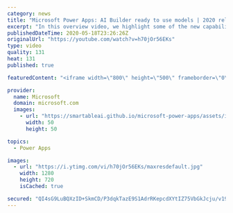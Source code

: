 ```yaml
---
category: news
title: "Microsoft Power Apps: AI Builder ready to use models | 2020 release wave 1 overview"
excerpt: "In this overview video, we highlight some of the new capabilities included in the latest update to Microsoft Power Apps, AI Builder ready to use models.     Here are the capabilities covered:   • Entity extraction helps you by identifying and extracting people, dates, places, locations, etc. from text"
publishedDateTime: 2020-05-18T23:26:26Z
originalUrl: "https://youtube.com/watch?v=h70jOr56EKs"
type: video
quality: 131
heat: 131
published: true

featuredContent: "<iframe width=\"800\" height=\"500\" frameborder=\"0\" src=\"https://www.youtube.com/embed/h70jOr56EKs\" allow=\"accelerometer; autoplay; encrypted-media; gyroscope; picture-in-picture\" allowfullscreen></iframe>"

provider:
  name: Microsoft
  domain: microsoft.com
  images:
    - url: "https://smartableai.github.io/microsoft-power-apps/assets/images/organizations/microsoft.com-50x50.jpg"
      width: 50
      height: 50

topics:
  - Power Apps

images:
  - url: "https://i.ytimg.com/vi/h70jOr56EKs/maxresdefault.jpg"
    width: 1280
    height: 720
    isCached: true

secured: "QI4sG9LuBQXzID+SkmCD/P3dqkTazE9S1AdrRKepcdXYtIZ75VbGkJcju/v19Zz8h4OP1N0SUjFOoPdCUu/oisufKA93uK+bHoRt2vXSgbEO7pFW/DrNMMgPIAEjo4rL50UgSqR2ZX8/R94Qq5lgKFNK+Ff3rpMahWGbrbPGVr5CLjiybeLonKDNBRjzPcK5UaByM6HISwGKfhxQ0vekn42+bUM2unpVCD2oz4Hyb4HSYNVVCwyMtFAw5d6/NlMM20coTk9a/Emm0KDQ7PWhdAkutS6tEpMchi25D0JwTJK/zPvfDwj0GeMlrHvUcfWzitBtZ520i7cUNh6rwAEPMvPCWNGoTT+fVwKJx9EzRxhi6E/H1L0/jHrbtSKdsZ7i18u6IQstSQximDk5NAXVX2VARqfX0svi9PWgEJ+2OiU0SuNuwT5W3SlT4fjd3eYM;17UNx/m7ZLiBZrRndtCVYg=="
---
```


